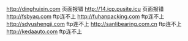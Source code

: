 http://dinghuixin.com  页面报错
http://14.icp.pusite.icu  页面报错
http://fsbyaq.com   ftp连不上
http://fuhanpacking.com   ftp连不上
http://sdyushengji.com   ftp连不上
http://sanlibearing.com.cn   ftp连不上
http://kedaauto.com  ftp连不上
